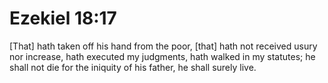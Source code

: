 # Ezekiel 18:17

[That] hath taken off his hand from the poor, [that] hath not received usury nor increase, hath executed my judgments, hath walked in my statutes; he shall not die for the iniquity of his father, he shall surely live.